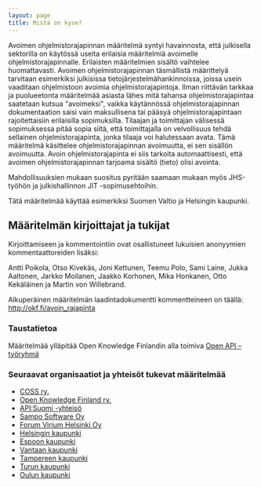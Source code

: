 ```yaml
---
layout: page
title: Mistä on kyse?
---
```


Avoimen ohjelmistorajapinnan määritelmä syntyi havainnosta, että julkisella sektorilla on käytössä useita erilaisia määritelmiä avoimelle ohjelmistorajapinnalle. Erilaisten määritelmien sisältö vaihtelee huomattavasti. Avoimen ohjelmistorajapinnan täsmällistä määrittelyä tarvitaan esimerkiksi julkisissa tietojärjestelmähankinnoissa, joissa usein vaaditaan ohjelmistoon avoimia ohjelmistorajapintoja. Ilman riittävän tarkkaa ja puolueetonta määritelmää asiasta lähes mitä tahansa ohjelmistorajapintaa saatetaan kutsua "avoimeksi", vaikka käytännössä ohjelmistorajapinnan dokumentaation saisi vain maksullisena tai pääsyä ohjelmistorajapintaan rajoitettaisiin erilaisilla sopimuksilla. Tilaajan ja toimittajan välisessä sopimuksessa pitää sopia siitä, että toimittajalla on velvollisuus tehdä sellainen ohjelmistorajapinta, jonka tilaaja voi halutessaan avata. Tämä määritelmä käsittelee ohjelmistorajapinnan avoimuutta, ei sen sisällön avoimuutta. Avoin ohjelmistorajapinta ei siis tarkoita automaattisesti, että avoimen ohjelmistorajapinnan tarjoama sisältö (tieto) olisi avointa.

Mahdollisuuksien mukaan suositus pyritään saamaan mukaan myös JHS-työhön ja julkishallinnon JIT -sopimusehtoihin.

Tätä määritelmää käyttää esimerkiksi Suomen Valtio ja Helsingin kaupunki.


## Määritelmän kirjoittajat ja tukijat

Kirjoittamiseen ja kommentointiin ovat osallistuneet
lukuisien anonyymien kommentaattoreiden lisäksi:

Antti Poikola, Otso Kivekäs, Joni Kettunen, Teemu Polo, Sami Laine, Jukka Aaltonen, Jarkko Moilanen, Jaakko Korhonen, Mika Honkanen, Otto Kekäläinen ja Martin von Willebrand.

Alkuperäinen määritelmän laadintadokumentti kommentteineen on täällä: http://okf.fi/avoin_rajapinta

### Taustatietoa
Määritelmää ylläpitää Open Knowledge Finlandin alla toimiva [Open API –työryhmä](http://fi.okfn.org/wg/open-api/)


### Seuraavat organisaatiot ja yhteisöt tukevat määritelmää

- [COSS ry.](http://coss.fi/)
- [Open Knowledge Finland ry.](http://fi.okfn.org/)
- [API:Suomi -yhteisö](http://apisuomi.fi/)
- [Sampo Software Oy](http://samposoftware.com/)
- [Forum Virium Helsinki Oy](http://www.forumvirium.fi/)
- [Helsingin kaupunki](http://www.hel.fi/)
- [Espoon kaupunki](http://www.espoo.fi)
- [Vantaan kaupunki](http://www.vantaa.fi)
- [Tampereen kaupunki](http://www.tampere.fi)
- [Turun kaupunki](http://www.turku.fi)
- [Oulun kaupunki](http://www.oulu.fi)
